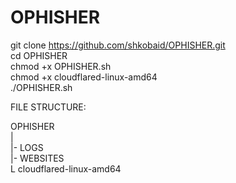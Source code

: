# OPHISHER  
git clone https://github.com/shkobaid/OPHISHER.git  
cd OPHISHER  
chmod +x OPHISHER.sh  
chmod +x cloudflared-linux-amd64  
./OPHISHER.sh  

FILE STRUCTURE: 
  
OPHISHER  
|  
|- LOGS  
|- WEBSITES  
L cloudflared-linux-amd64

